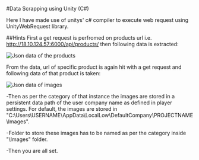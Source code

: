 #Data Scrapping using Unity (C#)

Here I have made use of unitys' c# compiler to execute web request using UnityWebRequest library. 

##Hints
First a get request is perfromed on products url i.e. http://18.10.124.57:6000/api/products/ then following data is extracted:

![Json data of the products]()

From the data, url of specific product is again hit with a get request and following data of that product is taken:

![Json data of images]()

-Then as per the category of that instance the images are stored in a persistent data path of the user company name as
defined in player settings. For default, the images are stored in "C:\Users\USERNAME\AppData\LocalLow\DefaultCompany\PROJECTNAME\Images\".

-Folder to store these images has to be named as per the category inside "\Images" folder.

-Then you are all set.